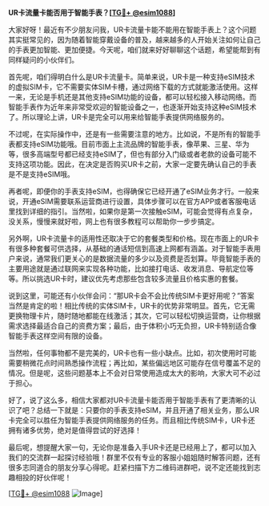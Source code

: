 **UR卡流量卡能否用于智能手表？[[TG💪+ @esim1088](https://t.me/s/esim1088)]**

大家好呀！最近有不少朋友问我，UR卡流量卡能不能用在智能手表上？这个问题其实挺常见的，因为随着智能穿戴设备的普及，越来越多的人开始关注如何让自己的手表更加智能、更加便捷。今天呢，咱们就来好好聊聊这个话题，希望能帮到有同样疑问的小伙伴们。

首先呢，咱们得明白什么是UR卡流量卡。简单来说，UR卡是一种支持eSIM技术的虚拟SIM卡，它不需要实体SIM卡槽，通过网络下载的方式就能激活使用。这样一来，无论是手机还是其他支持eSIM功能的设备，都可以轻松接入移动网络。而智能手表作为近年来非常受欢迎的智能设备之一，也逐渐开始支持这种eSIM技术了。所以理论上讲，UR卡是完全可以用来给智能手表提供网络服务的。

不过呢，在实际操作中，还是有一些需要注意的地方。比如说，不是所有的智能手表都支持eSIM功能哦。目前市面上主流品牌的智能手表，像苹果、三星、华为等，很多高端型号都已经支持eSIM了，但也有部分入门级或者老款的设备可能不支持这项功能。因此，在决定是否购买UR卡之前，大家一定要先确认自己的手表是不是支持eSIM哦。

再者呢，即便你的手表支持eSIM，也得确保它已经开通了eSIM业务才行。一般来说，开通eSIM需要联系运营商进行设置，具体步骤可以在官方APP或者客服电话里找到详细的指引。当然啦，如果你是第一次接触eSIM，可能会觉得有点复杂，没关系，慢慢来就好啦，网上也有很多教程可以帮助你一步步搞定。

另外啊，UR卡流量卡的适用性还取决于它的套餐类型和价格。现在市面上的UR卡有很多种套餐可供选择，从基础的通话短信到高速上网都有涵盖。对于智能手表用户来说，通常我们更关心的是数据流量的多少以及资费是否划算。毕竟智能手表的主要用途就是通过联网来实现各种功能，比如接打电话、收发消息、导航定位等等。所以挑选UR卡时，建议优先考虑那些包含较多流量且价格实惠的套餐。

说到这里，可能还有小伙伴会问：“那UR卡会不会比传统SIM卡更好用呢？”答案当然是肯定的啦！相比传统的实体SIM卡，UR卡的优势非常明显。首先，它无需更换物理卡片，随时随地都能在线激活；其次，它可以轻松切换运营商，让你根据需求选择最适合自己的资费方案；最后，由于体积小巧无负担，UR卡特别适合像智能手表这样空间有限的设备。

当然啦，任何事物都不是完美的，UR卡也有一些小缺点。比如，初次使用时可能需要稍微花点时间熟悉操作流程；再比如，某些偏远地区可能存在信号覆盖不足的情况。但是呢，这些问题基本上不会对日常使用造成太大的影响，大家大可不必过于担心。

好了，说了这么多，相信大家都对UR卡流量卡能否用于智能手表有了更清晰的认识了吧？总结一下就是：只要你的手表支持eSIM，并且开通了相关业务，那么UR卡完全可以胜任为智能手表提供网络服务的任务。而且相比传统SIM卡，UR卡还拥有诸多优势，绝对是值得尝试的好选择！

最后呢，想提醒大家一句，无论你是准备入手UR卡还是已经用上了，都可以加入我们的交流群一起探讨经验哦！群里不仅有专业的客服小姐姐随时解答问题，还有很多志同道合的朋友分享心得呢。赶紧扫描下方二维码进群吧，说不定还能找到志趣相投的好伙伴呢！

[[TG💪+ @esim1088](https://t.me/s/esim1088) ![Image](https://i.postimg.cc/4NQfJmqS/Snipaste-2025-05-13-00-14-12.png)]